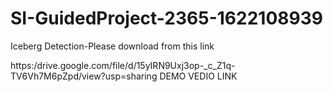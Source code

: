 # SI-GuidedProject-2365-1622108939
Iceberg Detection-Please download from this link

https:/drive.google.com/file/d/15yIRN9Uxj3op-_c_Z1q-TV6Vh7M6pZpd/view?usp=sharing
DEMO VEDIO LINK
